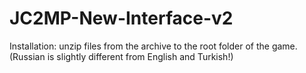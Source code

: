 # JC2MP-New-Interface-v2
Installation: unzip files from the archive to the root folder of the game. (Russian is slightly different from English and Turkish!)
